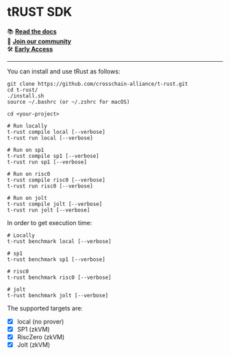 # tRUST SDK

📚 [**Read the docs**](https://docs.safejunction.io)  
💬 [**Join our community**](https://docs.safejunction.io/meta/community)  
🛠️ [**Early Access**](https://forms.gle/YKwv47pLjKe3iYbk6)

---

You can install and use tRust as follows:

```
git clone https://github.com/crosschain-alliance/t-rust.git
cd t-rust/
./install.sh
source ~/.bashrc (or ~/.zshrc for macOS)

cd <your-project>

# Run locally
t-rust compile local [--verbose]
t-rust run local [--verbose]

# Run on sp1
t-rust compile sp1 [--verbose]
t-rust run sp1 [--verbose]

# Run on risc0
t-rust compile risc0 [--verbose]
t-rust run risc0 [--verbose]

# Run on jolt
t-rust compile jolt [--verbose]
t-rust run jolt [--verbose]
```

In order to get execution time:
```
# Locally
t-rust benchmark local [--verbose]

# sp1
t-rust benchmark sp1 [--verbose]

# risc0
t-rust benchmark risc0 [--verbose]

# jolt
t-rust benchmark jolt [--verbose]
```


The supported targets are:
- [x] local (no prover)
- [x] SP1 (zkVM)
- [x] RiscZero (zkVM)
- [x] Jolt (zkVM)
